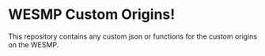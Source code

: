 # WESMP Custom Origins!

This repository contains any custom json or functions for the custom origins on the WESMP.
